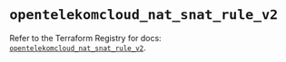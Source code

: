 # `opentelekomcloud_nat_snat_rule_v2`

Refer to the Terraform Registry for docs: [`opentelekomcloud_nat_snat_rule_v2`](https://registry.terraform.io/providers/opentelekomcloud/opentelekomcloud/1.36.15/docs/resources/nat_snat_rule_v2).

